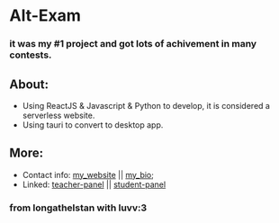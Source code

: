 # Alt-Exam
### it was my #1 project and got lots of achivement in many contests.

## About:
- Using ReactJS & Javascript & Python to develop, it is considered a serverless website.
- Using tauri to convert to desktop app.

## More:
- Contact info: [my_website](https://longathelstan.xyz ) || [my_bio](https://e-z.bio/longathelstan);
- Linked: [teacher-panel](https://alt-class-tp.vercel.app/) || [student-panel](https://alt-class-sp.vercel.app/)


### from longathelstan with luvv:3

